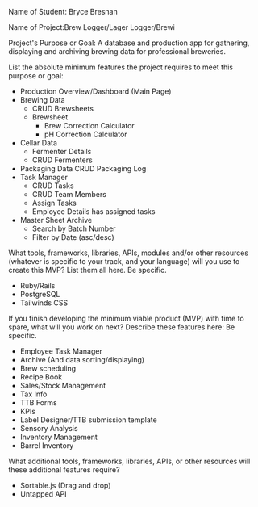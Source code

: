 Name of Student: Bryce Bresnan

Name of Project:Brew Logger/Lager Logger/Brewi

Project's Purpose or Goal: A database and production app for gathering, displaying and archiving brewing data for professional breweries.

List the absolute minimum features the project requires to meet this purpose or goal:
* Production Overview/Dashboard (Main Page)
* Brewing Data
  * CRUD Brewsheets
  * Brewsheet
    * Brew Correction Calculator
    * pH Correction Calculator
* Cellar Data
  * Fermenter Details
  * CRUD Fermenters
* Packaging Data
  CRUD Packaging Log
* Task Manager
  * CRUD Tasks
  * CRUD Team Members
  * Assign Tasks
  * Employee Details has assigned tasks
* Master Sheet Archive
  * Search by Batch Number
  * Filter by Date (asc/desc)

What tools, frameworks, libraries, APIs, modules and/or other resources (whatever is specific to your track, and your language) will you use to create this MVP? List them all here. Be specific.
* Ruby/Rails
* PostgreSQL
* Tailwinds CSS

If you finish developing the minimum viable product (MVP) with time to spare, what will you work on next? Describe these features here: Be specific.

* Employee Task Manager
* Archive (And data sorting/displaying)
* Brew scheduling
* Recipe Book
* Sales/Stock Management
* Tax Info
* TTB Forms
* KPIs
* Label Designer/TTB submission template
* Sensory Analysis
* Inventory Management
* Barrel Inventory


What additional tools, frameworks, libraries, APIs, or other resources will these additional features require?
* Sortable.js (Drag and drop)
* Untapped API
